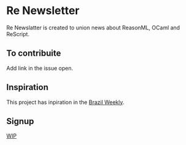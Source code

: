 # Re Newsletter

Re Newslatter is created to union news about ReasonML, OCaml and ReScript.

## To contribuite

Add link in the issue open.

## Inspiration

This project has inpiration in the [Brazil Weekly](https://github.com/braziljs/weekly).

## Signup

[WIP](https://github.com/enieber/re-newsletter/issues/2)
